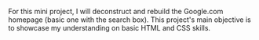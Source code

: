 For this mini project, I will deconstruct and rebuild the Google.com homepage (basic one with the search box). 
This project's main objective is to showcase my understanding on basic HTML and CSS skills.
